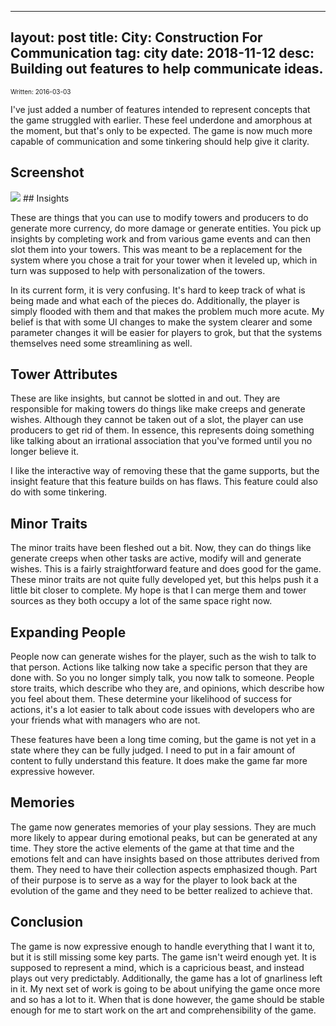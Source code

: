 
---
layout: post
title: City: Construction For Communication
tag: city
date: 2018-11-12
desc: Building out features to help communicate ideas.
---

<p style="font-size:10px">Written: 2016-03-03


I've just added a number of features intended to represent concepts that the game struggled with earlier. These feel underdone and amorphous at the moment, but that's only to be expected. The game is now much more capable of communication and some tinkering should help give it clarity.

## Screenshot
<img src="/blogImages/SS_2016-03-03_01.png" />
## Insights

These are things that you can use to modify towers and producers to do generate more currency, do more damage or generate entities. You pick up insights by completing work and from various game events and can then slot them into your towers. This was meant to be a replacement for the system where you chose a trait for your tower when it leveled up, which in turn was supposed to help with personalization of the towers.


In its current form, it is very confusing. It's hard to keep track of what is being made and what each of the pieces do. Additionally, the player is simply flooded with them and that makes the problem much more acute. My belief is that with some UI changes to make the system clearer and some parameter changes it will be easier for players to grok, but that the systems themselves need some streamlining as well.

## Tower Attributes

These are like insights, but cannot be slotted in and out. They are responsible for making towers do things like make creeps and generate wishes. Although they cannot be taken out of a slot, the player can use producers to get rid of them. In essence, this represents doing something like talking about an irrational association that you've formed until you no longer believe it.


I like the interactive way of removing these that the game supports, but the insight feature that this feature builds on has flaws. This feature could also do with some tinkering.

## Minor Traits

The minor traits have been fleshed out a bit. Now, they can do things like generate creeps when other tasks are active, modify will and generate wishes. This is a fairly straightforward feature and does good for the game. These minor traits are not quite fully developed yet, but this helps push it a little bit closer to complete. My hope is that I can merge them and tower sources as they both occupy a lot of the same space right now.

## Expanding People

People now can generate wishes for the player, such as the wish to talk to that person. Actions like talking now take a specific person that they are done with. So you no longer simply talk, you now talk to someone. People store traits, which describe who they are, and opinions, which describe how you feel about them. These determine your likelihood of success for actions, it's a lot easier to talk about code issues with developers who are your friends what with managers who are not.


These features have been a long time coming, but the game is not yet in a state where they can be fully judged. I need to put in a fair amount of content to fully understand this feature. It does make the game far more expressive however.

## Memories

The game now generates memories of your play sessions. They are much more likely to appear during emotional peaks, but can be generated at any time. They store the active elements of the game at that time and the emotions felt and can have insights based on those attributes derived from them. They need to have their collection aspects emphasized though. Part of their purpose is to serve as a way for the player to look back at the evolution of the game and they need to be better realized to achieve that.

## Conclusion

The game is now expressive enough to handle everything that I want it to, but it is still missing some key parts. The game isn't weird enough yet. It is supposed to represent a mind, which is a capricious beast, and instead plays out very predictably. Additionally, the game has a lot of gnarliness left in it. My next set of work is going to be about unifying the game once more and so has a lot to it. When that is done however, the game should be stable enough for me to start work on the art and comprehensibility of the game.

